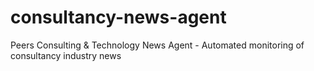 # consultancy-news-agent
Peers Consulting &amp; Technology News Agent - Automated monitoring of consultancy industry news
